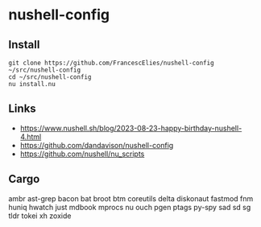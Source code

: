 # nushell-config

## Install
```nu
git clone https://github.com/FrancescElies/nushell-config ~/src/nushell-config
cd ~/src/nushell-config
nu install.nu
```

## Links
- https://www.nushell.sh/blog/2023-08-23-happy-birthday-nushell-4.html
- https://github.com/dandavison/nushell-config
- https://github.com/nushell/nu_scripts

## Cargo

  ambr
  ast-grep
  bacon
  bat
  broot
  btm
  coreutils
  delta
  diskonaut
  fastmod
  fnm
  huniq
  hwatch
  just
  mdbook
  mprocs
  nu
  ouch
  pgen
  ptags
  py-spy
  sad
  sd
  sg
  tldr
  tokei
  xh
  zoxide
